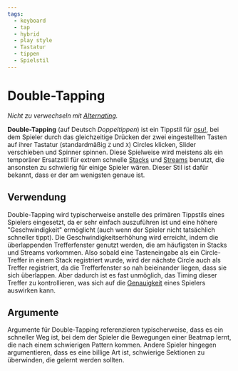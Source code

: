 ```yaml
---
tags:
  - keyboard
  - tap
  - hybrid
  - play style
  - Tastatur
  - tippen
  - Spielstil
---
```


# Double-Tapping

*Nicht zu verwechseln mit [Alternating](/wiki/Play_style/Alternating).*

**Double-Tapping** (auf Deutsch *Doppeltippen*) ist ein Tippstil für [osu!](/wiki/Game_mode/osu!), bei dem Spieler durch das gleichzeitige Drücken der zwei eingestellten Tasten auf ihrer Tastatur (standardmäßig `Z` und `X`) Circles klicken, Slider verschieben und Spinner spinnen. Diese Spielweise wird meistens als ein temporärer Ersatzstil für extrem schnelle [Stacks](/wiki/Mapping_techniques/Stack) und [Streams](/wiki/Beatmap/Pattern/Stream) benutzt, die ansonsten zu schwierig für einige Spieler wären. Dieser Stil ist dafür bekannt, dass er der am wenigsten genaue ist.

## Verwendung

Double-Tapping wird typischerweise anstelle des primären Tippstils eines Spielers eingesetzt, da er sehr einfach auszuführen ist und eine höhere "Geschwindigkeit" ermöglicht (auch wenn der Spieler nicht tatsächlich schneller tippt). Die Geschwindigkeitserhöhung wird erreicht, indem die überlappenden Trefferfenster genutzt werden, die am häufigsten in Stacks und Streams vorkommen. Also sobald eine Tasteneingabe als ein Circle-Treffer in einem Stack registriert wurde, wird der nächste Circle auch als Treffer registriert, da die Trefferfenster so nah beieinander liegen, dass sie sich überlappen. Aber dadurch ist es fast unmöglich, das Timing dieser Treffer zu kontrollieren, was sich auf die [Genauigkeit](/wiki/Gameplay/Accuracy) eines Spielers auswirken kann.

## Argumente

Argumente für Double-Tapping referenzieren typischerweise, dass es ein schneller Weg ist, bei dem der Spieler die Bewegungen einer Beatmap lernt, die nach einem schwierigen Pattern kommen. Andere Spieler hingegen argumentieren, dass es eine billige Art ist, schwierige Sektionen zu überwinden, die gelernt werden sollten.

